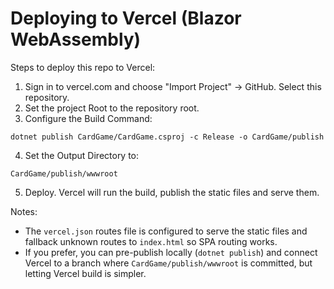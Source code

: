 # Deploying to Vercel (Blazor WebAssembly)

Steps to deploy this repo to Vercel:

1. Sign in to vercel.com and choose "Import Project" -> GitHub. Select this repository.
2. Set the project Root to the repository root.
3. Configure the Build Command:

```
dotnet publish CardGame/CardGame.csproj -c Release -o CardGame/publish
```

4. Set the Output Directory to:

```
CardGame/publish/wwwroot
```

5. Deploy. Vercel will run the build, publish the static files and serve them.

Notes:
- The `vercel.json` routes file is configured to serve the static files and fallback unknown routes to `index.html` so SPA routing works.
- If you prefer, you can pre-publish locally (`dotnet publish`) and connect Vercel to a branch where `CardGame/publish/wwwroot` is committed, but letting Vercel build is simpler.
